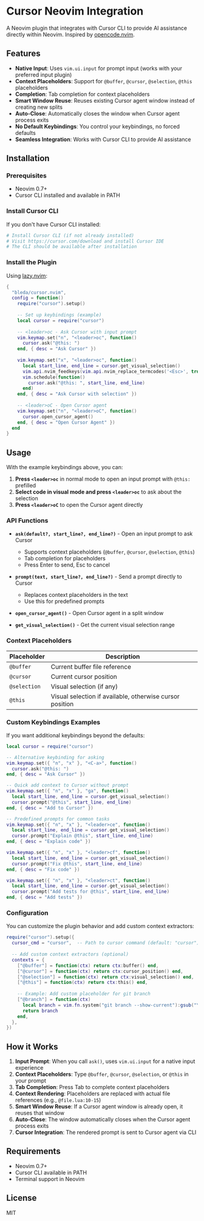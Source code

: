 # Cursor Neovim Integration

A Neovim plugin that integrates with Cursor CLI to provide AI assistance directly within Neovim. Inspired by [opencode.nvim](https://github.com/NickvanDyke/opencode.nvim).

## Features

- **Native Input**: Uses `vim.ui.input` for prompt input (works with your preferred input plugin)
- **Context Placeholders**: Support for `@buffer`, `@cursor`, `@selection`, `@this` placeholders
- **Completion**: Tab completion for context placeholders
- **Smart Window Reuse**: Reuses existing Cursor agent window instead of creating new splits
- **Auto-Close**: Automatically closes the window when Cursor agent process exits
- **No Default Keybindings**: You control your keybindings, no forced defaults
- **Seamless Integration**: Works with Cursor CLI to provide AI assistance

## Installation

### Prerequisites

- Neovim 0.7+
- Cursor CLI installed and available in PATH

### Install Cursor CLI

If you don't have Cursor CLI installed:

```bash
# Install Cursor CLI (if not already installed)
# Visit https://cursor.com/download and install Cursor IDE
# The CLI should be available after installation
```

### Install the Plugin

Using [lazy.nvim](https://github.com/folke/lazy.nvim):

```lua
{
  "bleda/cursor.nvim",
  config = function()
    require("cursor").setup()
    
    -- Set up keybindings (example)
    local cursor = require("cursor")
    
    -- <leader>oc - Ask Cursor with input prompt
    vim.keymap.set("n", "<leader>oc", function()
      cursor.ask("@this: ")
    end, { desc = "Ask Cursor" })
    
    vim.keymap.set("x", "<leader>oc", function()
      local start_line, end_line = cursor.get_visual_selection()
      vim.api.nvim_feedkeys(vim.api.nvim_replace_termcodes('<Esc>', true, false, true), 'x', false)
      vim.schedule(function()
        cursor.ask("@this: ", start_line, end_line)
      end)
    end, { desc = "Ask Cursor with selection" })
    
    -- <leader>oC - Open Cursor agent
    vim.keymap.set("n", "<leader>oC", function()
      cursor.open_cursor_agent()
    end, { desc = "Open Cursor Agent" })
  end
}
```

## Usage

With the example keybindings above, you can:

1. **Press `<leader>oc`** in normal mode to open an input prompt with `@this:` prefilled
2. **Select code in visual mode and press `<leader>oc`** to ask about the selection
3. **Press `<leader>oC`** to open the Cursor agent directly

### API Functions

- **`ask(default?, start_line?, end_line?)`** - Open an input prompt to ask Cursor
  - Supports context placeholders (`@buffer`, `@cursor`, `@selection`, `@this`)
  - Tab completion for placeholders
  - Press Enter to send, Esc to cancel

- **`prompt(text, start_line?, end_line?)`** - Send a prompt directly to Cursor
  - Replaces context placeholders in the text
  - Use this for predefined prompts

- **`open_cursor_agent()`** - Open Cursor agent in a split window

- **`get_visual_selection()`** - Get the current visual selection range

### Context Placeholders

| Placeholder | Description |
|-------------|-------------|
| `@buffer` | Current buffer file reference |
| `@cursor` | Current cursor position |
| `@selection` | Visual selection (if any) |
| `@this` | Visual selection if available, otherwise cursor position |

### Custom Keybindings Examples

If you want additional keybindings beyond the defaults:

```lua
local cursor = require("cursor")

-- Alternative keybinding for asking
vim.keymap.set({ "n", "x" }, "<C-a>", function()
  cursor.ask("@this: ")
end, { desc = "Ask Cursor" })

-- Quick add context to Cursor without prompt
vim.keymap.set({ "n", "x" }, "ga", function()
  local start_line, end_line = cursor.get_visual_selection()
  cursor.prompt("@this", start_line, end_line)
end, { desc = "Add to Cursor" })

-- Predefined prompts for common tasks
vim.keymap.set({ "n", "x" }, "<leader>ce", function()
  local start_line, end_line = cursor.get_visual_selection()
  cursor.prompt("Explain @this", start_line, end_line)
end, { desc = "Explain code" })

vim.keymap.set({ "n", "x" }, "<leader>cf", function()
  local start_line, end_line = cursor.get_visual_selection()
  cursor.prompt("Fix @this", start_line, end_line)
end, { desc = "Fix code" })

vim.keymap.set({ "n", "x" }, "<leader>ct", function()
  local start_line, end_line = cursor.get_visual_selection()
  cursor.prompt("Add tests for @this", start_line, end_line)
end, { desc = "Add tests" })
```

### Configuration

You can customize the plugin behavior and add custom context extractors:

```lua
require("cursor").setup({
  cursor_cmd = "cursor",  -- Path to cursor command (default: "cursor")
  
  -- Add custom context extractors (optional)
  contexts = {
    ["@buffer"] = function(ctx) return ctx:buffer() end,
    ["@cursor"] = function(ctx) return ctx:cursor_position() end,
    ["@selection"] = function(ctx) return ctx:visual_selection() end,
    ["@this"] = function(ctx) return ctx:this() end,
    
    -- Example: Add custom placeholder for git branch
    ["@branch"] = function(ctx)
      local branch = vim.fn.system("git branch --show-current"):gsub("\n", "")
      return branch
    end,
  },
})
```

## How it Works

1. **Input Prompt**: When you call `ask()`, uses `vim.ui.input` for a native input experience
2. **Context Placeholders**: Type `@buffer`, `@cursor`, `@selection`, or `@this` in your prompt
3. **Tab Completion**: Press Tab to complete context placeholders
4. **Context Rendering**: Placeholders are replaced with actual file references (e.g., `@file.lua:10-15`)
5. **Smart Window Reuse**: If a Cursor agent window is already open, it reuses that window
6. **Auto-Close**: The window automatically closes when the Cursor agent process exits
7. **Cursor Integration**: The rendered prompt is sent to Cursor agent via CLI

## Requirements

- Neovim 0.7+
- Cursor CLI available in PATH
- Terminal support in Neovim

## License

MIT
